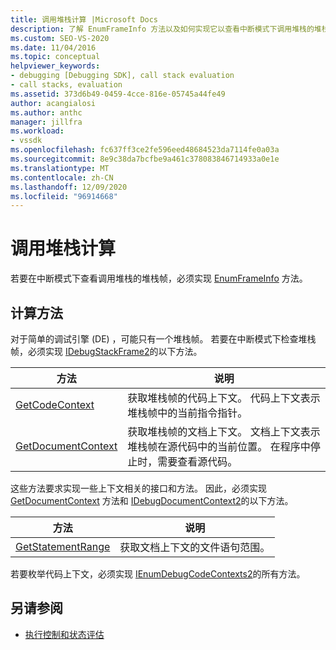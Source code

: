 ```yaml
---
title: 调用堆栈计算 |Microsoft Docs
description: 了解 EnumFrameInfo 方法以及如何实现它以查看中断模式下调用堆栈的堆栈帧。
ms.custom: SEO-VS-2020
ms.date: 11/04/2016
ms.topic: conceptual
helpviewer_keywords:
- debugging [Debugging SDK], call stack evaluation
- call stacks, evaluation
ms.assetid: 373d6b49-0459-4cce-816e-05745a44fe49
author: acangialosi
ms.author: anthc
manager: jillfra
ms.workload:
- vssdk
ms.openlocfilehash: fc637ff3ce2fe596eed48684523da7114fe0a03a
ms.sourcegitcommit: 8e9c38da7bcfbe9a461c378083846714933a0e1e
ms.translationtype: MT
ms.contentlocale: zh-CN
ms.lasthandoff: 12/09/2020
ms.locfileid: "96914668"
---
```

# <a name="call-stack-evaluation"></a>调用堆栈计算
若要在中断模式下查看调用堆栈的堆栈帧，必须实现 [EnumFrameInfo](../../extensibility/debugger/reference/idebugthread2-enumframeinfo.md) 方法。

## <a name="methods-for-evaluation"></a>计算方法
 对于简单的调试引擎 (DE) ，可能只有一个堆栈帧。 若要在中断模式下检查堆栈帧，必须实现 [IDebugStackFrame2](../../extensibility/debugger/reference/idebugstackframe2.md)的以下方法。

|方法|说明|
|------------|-----------------|
|[GetCodeContext](../../extensibility/debugger/reference/idebugstackframe2-getcodecontext.md)|获取堆栈帧的代码上下文。 代码上下文表示堆栈帧中的当前指令指针。|
|[GetDocumentContext](../../extensibility/debugger/reference/idebugstackframe2-getdocumentcontext.md)|获取堆栈帧的文档上下文。 文档上下文表示堆栈帧在源代码中的当前位置。 在程序中停止时，需要查看源代码。|

 这些方法要求实现一些上下文相关的接口和方法。 因此，必须实现 [GetDocumentContext](../../extensibility/debugger/reference/idebugcodecontext2-getdocumentcontext.md) 方法和 [IDebugDocumentContext2](../../extensibility/debugger/reference/idebugdocumentcontext2.md)的以下方法。

|方法|说明|
|------------|-----------------|
|[GetStatementRange](../../extensibility/debugger/reference/idebugdocumentcontext2-getstatementrange.md)|获取文档上下文的文件语句范围。|

 若要枚举代码上下文，必须实现 [IEnumDebugCodeContexts2](../../extensibility/debugger/reference/ienumdebugcodecontexts2.md)的所有方法。

## <a name="see-also"></a>另请参阅
- [执行控制和状态评估](../../extensibility/debugger/execution-control-and-state-evaluation.md)
